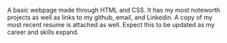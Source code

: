 A basic webpage made through HTML and CSS. It has my most noteworth projects as well as links to my github, email, and Linkedin. A copy of my most recent resume is attached as well. Expect this to be updated as my career and skills expand. 
